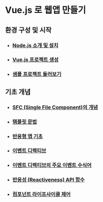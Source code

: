 # Vue.js 로 웹앱 만들기

## 환경 구성 및 시작

- ### [Node.js 소개 및 설치](./docs/101_Node.js_소개_및_설치.md)
- ### [Vue.js 프로젝트 생성](./docs/102_앱_생성.md)
- ### [샘플 프로젝트 둘러보기](./docs/103_샘플_프로젝트_둘러보기.md)

## 기초 개념

- ### [SFC (Single File Component)의 개념](./docs/201_SFC_(Single_File_Component)의_개념.md)
- ### [템플릿 문법](./docs/202_템플릿_문법.md)
- ### [반응형 앱 기초](./docs/203_반응형_앱_기초.md)
- ### [이벤트 디렉티브](./docs/204_이벤트_디렉티브.md)
- ### [이벤트 디렉티브의 주요 이벤트 수식어](./docs/205_이벤트_디렉티브의_주요_이벤트_수식어.md)
- ### [반응성 (Reactiveness) API 함수](./docs/206_반응성_(Reactiveness)_API_함수.md)
- ### [컴포넌트 라이프사이클 제어](./docs/207_컴포넌트_라이프사이클_제어.md)
